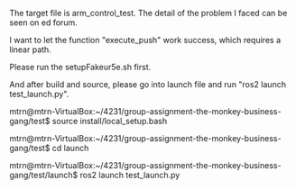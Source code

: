 The target file is arm_control_test. The detail of the problem I faced can be seen on ed forum.

I want to let the function "execute_push" work success, which requires a linear path.

Please run the setupFakeur5e.sh first.

And after build and source, please go into launch file and run "ros2 launch test_launch.py".

mtrn@mtrn-VirtualBox:~/4231/group-assignment-the-monkey-business-gang/test$ source install/local_setup.bash

mtrn@mtrn-VirtualBox:~/4231/group-assignment-the-monkey-business-gang/test$ cd launch

mtrn@mtrn-VirtualBox:~/4231/group-assignment-the-monkey-business-gang/test/launch$ ros2 launch test_launch.py
